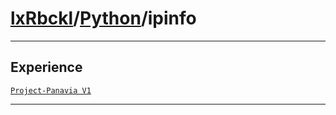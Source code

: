 # [lxRbckl](https://github.com/lxRbckl/lxRbckl/tree/main/README.md)/[Python](https://github.com/lxRbckl/lxRbckl/tree/main/Python)/ipinfo

---

## Experience
[`Project-Panavia V1`](https://github.com/lxRbckl/Project-Panavia/blob/V1/README.md)

---

